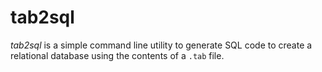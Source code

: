 tab2sql
=======

*tab2sql* is a simple command line utility to generate SQL code to create a relational database using the contents of a `.tab` file.